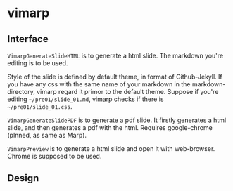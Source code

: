 # vimarp

## Interface
`VimarpGenerateSlideHTML` is to generate a html slide.
The markdown you're editing is to be used.

Style of the slide is defined by default theme, in format of Github-Jekyll.
If you have any css with the same name of your markdown in the markdown-directory,
vimarp regard it primor to the default theme.
Suppose if you're editing `~/pre01/slide_01.md`, vimarp checks if there is `~/pre01/slide_01.css`.


`VimarpGenerateSlidePDF` is to generate a pdf slide.
It firstly generates a html slide, and then generates a pdf with the html.
Requires google-chrome (plnned, as same as Marp).

`VimarpPreview` is to generate a html slide and open it with web-browser.
Chrome is supposed to be used.

## Design
